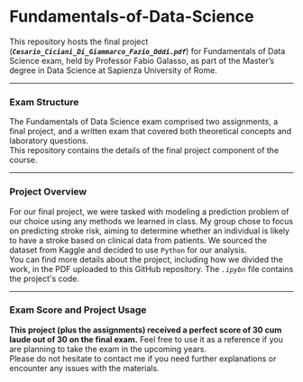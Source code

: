 # Fundamentals-of-Data-Science
This repository hosts the final project (***`Cesario_Ciciani_Di_Giammarco_Fazio_Oddi.pdf`***) for Fundamentals of Data Science exam, held by Professor Fabio Galasso, as part of the Master’s degree in Data Science at Sapienza University of Rome.

-------------------------------------------------------------------------------------------------------------------------------------

### **Exam Structure**
The Fundamentals of Data Science exam comprised two assignments, a final project, and a written exam that covered both theoretical concepts and laboratory questions.<br>
This repository contains the details of the final project component of the course.

-------------------------------------------------------------------------------------------------------------------------------------

### **Project Overview**
For our final project, we were tasked with modeling a prediction problem of our choice using any methods we learned in class. My group chose to focus on predicting stroke risk, aiming to determine whether an individual is likely to have a stroke based on clinical data from patients. We sourced the dataset from Kaggle and decided to use `Python` for our analysis.<br>
You can find more details about the project, including how we divided the work, in the PDF uploaded to this GitHub repository. The *`.ipybn`* file contains the project's code.

-------------------------------------------------------------------------------------------------------------------------------------

### **Exam Score and Project Usage**

**This project (plus the assignments) received a perfect score of 30 cum laude out of 30 on the final exam.** Feel free to use it as a reference if you are planning to take the exam in the upcoming years.<br> 
Please do not hesitate to contact me if you need further explanations or encounter any issues with the materials.



 

